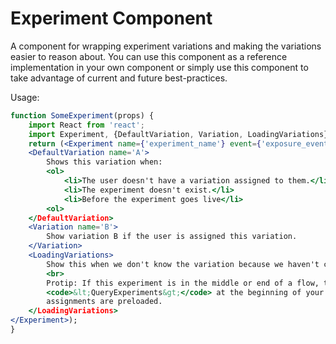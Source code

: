 # Experiment Component

A component for wrapping experiment variations and making the variations easier to reason about.
You can use this component as a reference implementation in your own component or simply use this
component to take advantage of current and future best-practices.

Usage:

```jsx
function SomeExperiment(props) {
    import React from 'react';
    import Experiment, {DefaultVariation, Variation, LoadingVariations} from "client/components/experiment";
    return (<Experiment name={'experiment_name'} event={'exposure_event'}>
    <DefaultVariation name='A'>
        Shows this variation when:
        <ol>
            <li>The user doesn't have a variation assigned to them.</li>
            <li>The experiment doesn't exist.</li>
            <li>Before the experiment goes live</li>
        <ol>
    </DefaultVariation>
    <Variation name='B'>
        Show variation B if the user is assigned this variation.
    </Variation>
    <LoadingVariations>
        Show this when we don't know the variation because we haven't called the API yet to get variations.
        <br>
        Protip: If this experiment is in the middle or end of a flow, try putting 
        <code>&lt;QueryExperiments&gt;</code> at the beginning of your flow to ensure the variation 
        assignments are preloaded.
    </LoadingVariations>
</Experiment>);
}
```
